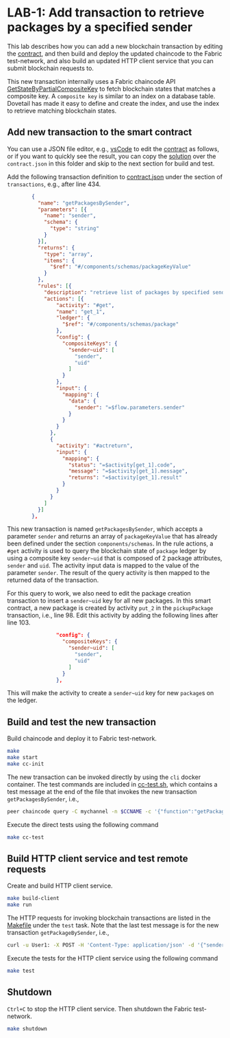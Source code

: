 # LAB-1: Add transaction to retrieve packages by a specified sender

This lab describes how you can add a new blockchain transaction by editing the [contract](./contract.json), and then build and deploy the updated chaincode to the Fabric test-network, and also build an updated HTTP client service that you can submit blockchain requests to.

This new transaction internally uses a Fabric chaincode API [GetStateByPartialCompositeKey](https://github.com/hyperledger/fabric-chaincode-go/blob/master/shim/stub.go) to fetch blockchain states that matches a composite key. A `composite key` is similar to an index on a database table. Dovetail has made it easy to define and create the index, and use the index to retrieve matching blockchain states.

## Add new transaction to the smart contract

You can use a JSON file editor, e.g., [vsCode](https://code.visualstudio.com/download) to edit the [contract](./contract.json) as follows, or if you want to quickly see the result, you can copy the [solution](./solution/contract.json) over the `contract.json` in this folder and skip to the next section for build and test.

Add the following transaction definition to [contract.json](./contract.json) under the section of `transactions`, e.g., after line 434.

```json
        {
          "name": "getPackagesBySender",
          "parameters": [{
            "name": "sender",
            "schema": {
              "type": "string"
            }
          }],
          "returns": {
            "type": "array",
            "items": {
              "$ref": "#/components/schemas/packageKeyValue"
            }
          },
          "rules": [{
            "description": "retrieve list of packages by specified sender",
            "actions": [{
                "activity": "#get",
                "name": "get_1",
                "ledger": {
                  "$ref": "#/components/schemas/package"
                },
                "config": {
                  "compositeKeys": {
                    "sender~uid": [
                      "sender",
                      "uid"
                    ]
                  }
                },
                "input": {
                  "mapping": {
                    "data": {
                      "sender": "=$flow.parameters.sender"
                    }
                  }
                }
              },
              {
                "activity": "#actreturn",
                "input": {
                  "mapping": {
                    "status": "=$activity[get_1].code",
                    "message": "=$activity[get_1].message",
                    "returns": "=$activity[get_1].result"
                  }
                }
              }
            ]
          }]
        },
```

This new transaction is named `getPackagesBySender`, which accepts a parameter `sender` and returns an array of `packageKeyValue` that has already been defined under the section `components/schemas`. In the rule actions, a `#get` activity is used to query the blockchain state of `package` ledger by using a composite key `sender~uid` that is composed of 2 package attributes, `sender` and `uid`. The activity input data is mapped to the value of the parameter `sender`. The result of the query activity is then mapped to the returned data of the transaction.

For this query to work, we also need to edit the package creation transaction to insert a `sender~uid` key for all new packages. In this smart contract, a new package is created by activity `put_2` in the `pickupPackage` transaction, i.e., line 98. Edit this activity by adding the following lines after line 103.

```json
                "config": {
                  "compositeKeys": {
                    "sender~uid": [
                      "sender",
                      "uid"
                    ]
                  }
                },
```

This will make the activity to create a `sender~uid` key for new `package`s on the ledger.

## Build and test the new transaction

Build chaincode and deploy it to Fabric test-network.

```bash
make
make start
make cc-init
```

The new transaction can be invoked directly by using the `cli` docker container. The test commands are included in [cc-test.sh](./cc-test.sh), which contains a test message at the end of the file that invokes the new transaction `getPackagesBySender`, i.e.,

```bash
peer chaincode query -C mychannel -n $CCNAME -c '{"function":"getPackagesBySender","Args":["John"]}'
```

Execute the direct tests using the following command

```bash
make cc-test
```

## Build HTTP client service and test remote requests

Create and build HTTP client service.

```bash
make build-client
make run
```

The HTTP requests for invoking blockchain transactions are listed in the [Makefile](./Makefile) under the `test` task. Note that the last test message is for the new transaction `getPackageBySender`, i.e.,

```bash
curl -u User1: -X POST -H 'Content-Type: application/json' -d '{"sender":"John"}' http://localhost:$(PORT)/shipping/getpackagesbysender
```

Execute the tests for the HTTP client service using the following command

```bash
make test
```

## Shutdown

`Ctrl+C` to stop the HTTP client service. Then shutdown the Fabric test-network.

```bash
make shutdown
```
